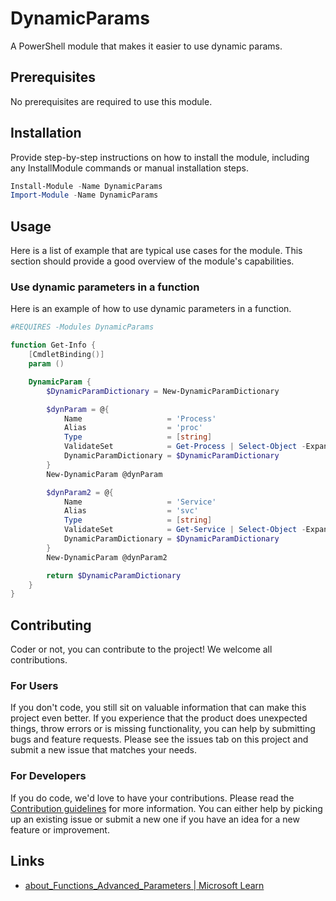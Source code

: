 # DynamicParams

A PowerShell module that makes it easier to use dynamic params.

## Prerequisites

No prerequisites are required to use this module.

## Installation

Provide step-by-step instructions on how to install the module, including any InstallModule commands or manual installation steps.

```powershell
Install-Module -Name DynamicParams
Import-Module -Name DynamicParams
```

## Usage

Here is a list of example that are typical use cases for the module.
This section should provide a good overview of the module's capabilities.

### Use dynamic parameters in a function

Here is an example of how to use dynamic parameters in a function.

```powershell
#REQUIRES -Modules DynamicParams

function Get-Info {
    [CmdletBinding()]
    param ()

    DynamicParam {
        $DynamicParamDictionary = New-DynamicParamDictionary

        $dynParam = @{
            Name                   = 'Process'
            Alias                  = 'proc'
            Type                   = [string]
            ValidateSet            = Get-Process | Select-Object -ExpandProperty Name -Unique
            DynamicParamDictionary = $DynamicParamDictionary
        }
        New-DynamicParam @dynParam

        $dynParam2 = @{
            Name                   = 'Service'
            Alias                  = 'svc'
            Type                   = [string]
            ValidateSet            = Get-Service | Select-Object -ExpandProperty Name -Unique
            DynamicParamDictionary = $DynamicParamDictionary
        }
        New-DynamicParam @dynParam2

        return $DynamicParamDictionary
    }
}

```

## Contributing

Coder or not, you can contribute to the project! We welcome all contributions.

### For Users

If you don't code, you still sit on valuable information that can make this project even better. If you experience that the
product does unexpected things, throw errors or is missing functionality, you can help by submitting bugs and feature requests.
Please see the issues tab on this project and submit a new issue that matches your needs.

### For Developers

If you do code, we'd love to have your contributions. Please read the [Contribution guidelines](CONTRIBUTING.md) for more information.
You can either help by picking up an existing issue or submit a new one if you have an idea for a new feature or improvement.

## Links

- [about_Functions_Advanced_Parameters | Microsoft Learn](https://learn.microsoft.com/en-us/powershell/module/microsoft.powershell.core/about/about_functions_advanced_parameters?view=powershell-7.4#dynamic-parameters)
